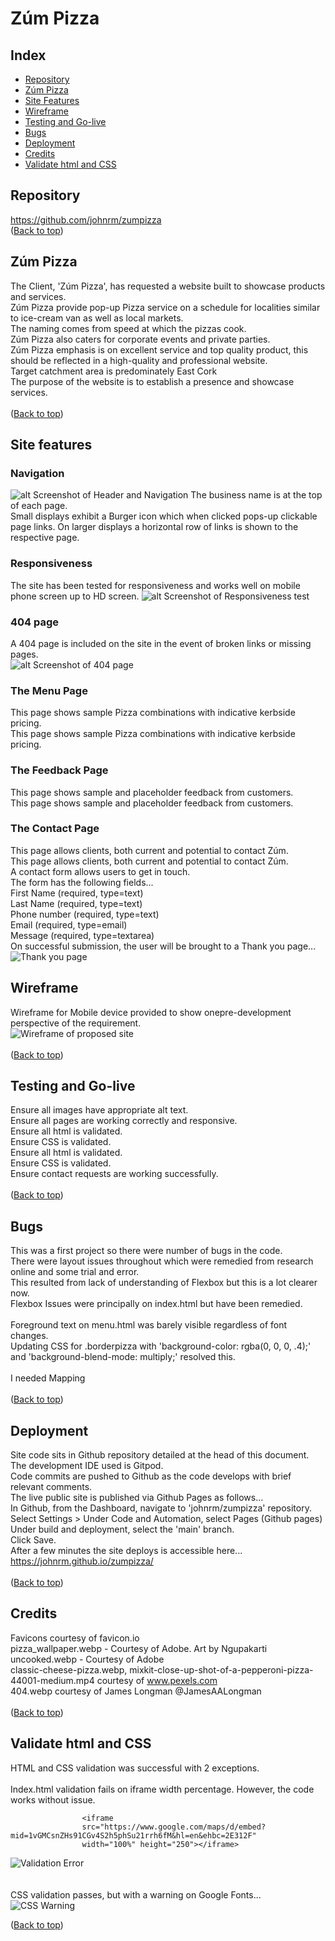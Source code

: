 # Zúm Pizza
## Index
* [Repository](#repository)
* [Zúm Pizza](#zúm-pizza)
* [Site Features](#site-features)
* [Wireframe](#wireframe)
* [Testing and Go-live](#testing-and-go-live)
* [Bugs](#bugs)
* [Deployment](#deployment)
* [Credits](#credits)
* [Validate html and CSS](#validate-html-and-css)

## Repository
https://github.com/johnrm/zumpizza
<br>
([Back to top](#index))<br>


## Zúm Pizza
The Client, 'Zúm Pizza',  has requested a website built to showcase products and services.<br>
Zúm Pizza provide pop-up Pizza service on a schedule for localities similar to ice-cream van as well as local markets.<br>
The naming comes from speed at which the pizzas cook.<br>
Zúm Pizza also caters for corporate events and private parties.<br>
Zúm Pizza emphasis is on excellent service and top quality product, this should be reflected in a high-quality and professional website.<br>
Target catchment area is predominately East Cork<br>
The purpose of the website is to establish a presence and showcase services.<br>
<br>
([Back to top](#index))<br>

## Site features
### Navigation
![alt Screenshot of Header and Navigation](readme_images/header.webp)
The business name is at the top of each page.<br>
Small displays exhibit a Burger icon which when clicked pops-up clickable page links.
On larger displays a horizontal row of links is shown to the respective page.<br>
### Responsiveness
The site has been tested for responsiveness and works well on mobile phone screen up to HD screen.
![alt Screenshot of Responsiveness test](readme_images/amiresponsive.webp)
### 404 page
A 404 page is included on the site in the event of broken links or missing pages.<br>
![alt Screenshot of 404 page](readme_images/404.webp)

### The Menu Page
This page shows sample Pizza combinations with indicative kerbside pricing.<br>
This page shows sample Pizza combinations with indicative kerbside pricing.<br>
### The Feedback Page
This page shows sample and placeholder feedback from customers.<br>
This page shows sample and placeholder feedback from customers.<br>
### The Contact Page
This page allows clients, both current and potential to contact Zúm.<br>
This page allows clients, both current and potential to contact Zúm.<br>
A contact form allows users to get in touch.<br>
The form has the following fields...<br>
First Name (required, type=text)<br>
Last Name (required, type=text)<br>
Phone number (required, type=text)<br>
Email (required, type=email)<br>
Message (required, type=textarea)<br>
On successful submission, the user will be brought to a Thank you page...<br>
![Thank you page](readme_images/thanks.webp)<br>


## Wireframe
Wireframe for Mobile device provided to show onepre-development perspective of the requirement.<br>
![Wireframe of proposed site](readme_images/wireframe.webp)<br>
<br>
([Back to top](#index))<br>

## Testing and Go-live
Ensure all images have appropriate alt text.<br>
Ensure all pages are working correctly and responsive.<br>
Ensure all html is validated.<br>
Ensure CSS is validated.<br>
Ensure all html is validated.<br>
Ensure CSS is validated.<br>
Ensure contact requests are working successfully.<br>
<br>
([Back to top](#index))<br>

## Bugs
This was a first project so there were number of bugs in the code.<br>
There were layout issues throughout which were remedied from research online and some trial and error.<br>
This resulted from lack of understanding of Flexbox but this is a lot clearer now.<br>
Flexbox Issues were principally on index.html but have been remedied.<br>
<br>
Foreground text on menu.html was barely visible regardless of font changes.<br>
Updating CSS for .borderpizza with 'background-color: rgba(0, 0, 0, .4);' and 'background-blend-mode: multiply;' resolved this.<br>
<br>
I needed Mapping<br>
<br>
([Back to top](#index))<br>

## Deployment
Site code sits in Github repository detailed at the head of this document.<br>
The development IDE used is Gitpod.<br>
Code commits are pushed to Github as the code develops with brief relevant comments.<br>
The live public site is published via Github Pages as follows...<br>
In Github, from the Dashboard, navigate to 'johnrm/zumpizza' repository.<br>
Select Settings > Under Code and Automation, select Pages (Github pages)<br>
Under build and deployment, select the 'main' branch.<br>
Click Save.<br>
After a few minutes the site deploys is accessible here...<br>
https://johnrm.github.io/zumpizza/<br>
<br>
([Back to top](#index))<br>

## Credits
Favicons courtesy of favicon.io<br>
pizza_wallpaper.webp - Courtesy of Adobe. Art by Ngupakarti<br>
uncooked.webp - Courtesy of Adobe<br>
classic-cheese-pizza.webp, mixkit-close-up-shot-of-a-pepperoni-pizza-44001-medium.mp4 courtesy of www.pexels.com<br>
404.webp courtesy of James Longman @JamesAALongman<br>
<br>
([Back to top](#index))<br>

## Validate html and CSS
HTML and CSS validation was successful with 2 exceptions.<br>
<br>
Index.html validation fails on iframe width percentage. However, the code works without issue.

```
                <iframe
                src="https://www.google.com/maps/d/embed?mid=1vGMCsnZHs91CGv4S2h5phSu21rrh6fM&hl=en&ehbc=2E312F"
                width="100%" height="250"></iframe>
```

![Validation Error](readme_images/validation_error.webp)<br>
<br>
<br>
CSS validation passes, but with a warning on Google Fonts...
![CSS Warning](readme_images/css_warning.webp)<br>


([Back to top](#index))<br>